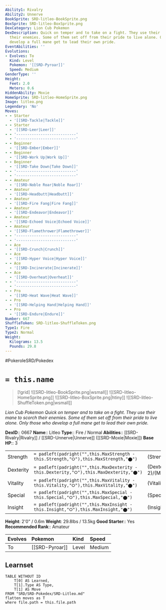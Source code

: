 ```yaml
---
Ability1: Rivalry
Ability2: Unnerve
BookSprite: SRD-litleo-BookSprite.png
BoxSprite: SRD-litleo-BoxSprite.png
DexCategory: Lion Cub Pokemon
DexDescription: Quick on temper and to take on a fight. They use their mane to scorch
  their enemies. Some of them set off from their pride to live alone. Only those who
  develop a full mane get to lead their own pride.
EventAbilities: ''
Evolutions:
- Evolves: To
  Kind: Level
  Pokemon: '[[SRD-Pyroar]]'
  Speed: Medium
GenderType: ''
Height:
  Feet: 2.0
  Meters: 0.6
HiddenAbility: Moxie
HomeSprite: SRD-litleo-HomeSprite.png
Image: litleo.png
Legendary: 'No'
Moves:
- - Starter
  - '[[SRD-Tackle|Tackle]]'
- - Starter
  - '[[SRD-Leer|Leer]]'
- - '---------------------------'
  - '---------------------------'
- - Beginner
  - '[[SRD-Ember|Ember]]'
- - Beginner
  - '[[SRD-Work Up|Work Up]]'
- - Beginner
  - '[[SRD-Take Down|Take Down]]'
- - '---------------------------'
  - '---------------------------'
- - Amateur
  - '[[SRD-Noble Roar|Noble Roar]]'
- - Amateur
  - '[[SRD-Headbutt|Headbutt]]'
- - Amateur
  - '[[SRD-Fire Fang|Fire Fang]]'
- - Amateur
  - '[[SRD-Endeavor|Endeavor]]'
- - Amateur
  - '[[SRD-Echoed Voice|Echoed Voice]]'
- - Amateur
  - '[[SRD-Flamethrower|Flamethrower]]'
- - '---------------------------'
  - '---------------------------'
- - Ace
  - '[[SRD-Crunch|Crunch]]'
- - Ace
  - '[[SRD-Hyper Voice|Hyper Voice]]'
- - Ace
  - '[[SRD-Incinerate|Incinerate]]'
- - Ace
  - '[[SRD-Overheat|Overheat]]'
- - '---------------------------'
  - '---------------------------'
- - Pro
  - '[[SRD-Heat Wave|Heat Wave]]'
- - Pro
  - '[[SRD-Helping Hand|Helping Hand]]'
- - Pro
  - '[[SRD-Endure|Endure]]'
Number: 667
ShuffleToken: SRD-litleo-ShuffleToken.png
Type1: Fire
Type2: Normal
Weight:
  Kilograms: 13.5
  Pounds: 29.8
---
```


#PokeroleSRD/Pokedex

# `= this.name`

> [!grid]
> ![[SRD-litleo-BookSprite.png|wsmall]]
> ![[SRD-litleo-HomeSprite.png]]
> ![[SRD-litleo-BoxSprite.png|htiny]]
> ![[SRD-litleo-ShuffleToken.png|wsmall]]


*Lion Cub Pokemon*
*Quick on temper and to take on a fight. They use their mane to scorch their enemies. Some of them set off from their pride to live alone. Only those who develop a full mane get to lead their own pride.*

**DexID**:: 0667
**Name**:: Litleo
**Type**:: Fire / Normal
**Abilities**:: [[SRD-Rivalry|Rivalry]] / [[SRD-Unnerve|Unnerve]] ([[SRD-Moxie|Moxie]])
**Base HP**:: 3

|           |                                                                                        |                                          |
| --------- | -------------------------------------------------------------------------------------- | ---------------------------------------- |
| Strength  | `= padleft(padright("",this.MaxStrength - this.Strength,"⭘"),this.MaxStrength,"⬤")`    | (Strength::2)/(MaxStrength::4)   |
| Dexterity | `= padleft(padright("",this.MaxDexterity - this.Dexterity,"⭘"),this.MaxDexterity,"⬤")` | (Dexterity:: 2)/(MaxDexterity::5) |
| Vitality  | `= padleft(padright("",this.MaxVitality - this.Vitality,"⭘"),this.MaxVitality,"⬤")`    | (Vitality::2)/(MaxVitality::4)   |
| Special   | `= padleft(padright("",this.MaxSpecial - this.Special,"⭘"),this.MaxSpecial,"⬤")`       | (Special::2)/(MaxSpecial::5)     |
| Insight   | `= padleft(padright("",this.MaxInsight - this.Insight,"⭘"),this.MaxInsight,"⬤")`       | (Insight::2)/(MaxInsight::4)     |

**Height**: 2'0" / 0.6m
**Weight**: 29.8lbs / 13.5kg
**Good Starter**:: Yes
**Recommended Rank**:: Amateur

| Evolves   | Pokemon        | Kind   | Speed   |
|:----------|:---------------|:-------|:--------|
| To        | [[SRD-Pyroar]] | Level  | Medium  |

## Learnset

```dataview
TABLE WITHOUT ID
    T[0] AS Learned,
    T[1].Type AS Type,
    T[1] AS Move
FROM "SRD/SRD-Pokedex/SRD-Litleo.md"
flatten moves as T
where file.path = this.file.path
```
